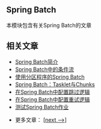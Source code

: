 ## Spring Batch

本模块包含有关Spring Batch的文章

## 相关文章

+ [Spring Batch简介](docs/SpringBatch简介.md)
+ [Spring Batch中的条件流](docs/SpringBatch中的条件流.md)
+ [使用分区程序的Spring Batch](docs/使用分区程序的SpringBatch.md)
+ [Spring Batch：Tasklet与Chunks](docs/SpringBatch-Tasklet与Chunks.md)
+ [在Spring Batch中配置跳过逻辑](docs/在SpringBatch中配置跳过逻辑.md)
+ [在Spring Batch中配置重试逻辑](docs/在SpringBatch中配置重试逻辑.md)
+ [测试Spring Batch作业](docs/测试Spring批处理作业.md)

- 更多文章： [[next -->]](../spring-batch-2/README.md)